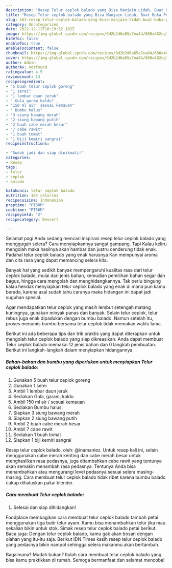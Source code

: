 ```yaml
---
description: "Resep Telur ceplok balado yang Bisa Manjain Lidah, Buat Buka Puasa Sempurna"
title: "Resep Telur ceplok balado yang Bisa Manjain Lidah, Buat Buka Puasa Sempurna"
slug: 161-resep-telur-ceplok-balado-yang-bisa-manjain-lidah-buat-buka-puasa-sempurna
category: Uncategorized
date: 2022-12-12T10:19:52.102Z
image: https://img-global.cpcdn.com/recipes/9d2b2d6a65a7ea84/680x482cq70/telur-ceplok-balado-foto-resep-utama.jpg
hideToc: false
enableToc: true
enableTocContent: false
thumbnail: https://img-global.cpcdn.com/recipes/9d2b2d6a65a7ea84/680x482cq70/telur-ceplok-balado-foto-resep-utama.jpg
cover: https://img-global.cpcdn.com/recipes/9d2b2d6a65a7ea84/680x482cq70/telur-ceplok-balado-foto-resep-utama.jpg
author: Admin
authorAv: notfound
ratingvalue: 4.5
reviewcount: 13
recipeingredient:
- "5 buah telur ceplok goreng"
- "1 serei"
- "1 lembar daun jeruk"
- " Gula garam kaldu"
- "150 ml air  sesuai kemauan"
- " Bumbu halus"
- "3 siung bawang merah"
- "2 siung bawang putih"
- "2 buah cabe merah besar"
- "7 cabe rawit"
- "1 buah tomat"
- "1 biji kemiri sangrai"
recipeinstructions:

- "Sudah jadi dan siap dinikmati!"
categories:
- Resep
tags:
- telur
- ceplok
- balado

katakunci: telur ceplok balado 
nutrition: 184 calories
recipecuisine: Indonesian
preptime: "PT30M"
cooktime: "PT56M"
recipeyield: "2"
recipecategory: Dessert

---
```



Selamat pagi Anda sedang mencari inspirasi resep telur ceplok balado yang menggugah selera? Cara menyiapkannya sangat gampang. Tapi Kalau keliru mengolah maka hasilnya akan hambar dan justru cenderung tidak enak. Padahal telur ceplok balado yang enak harusnya Kan mempunyai aroma dan cita rasa yang dapat memancing selera kita.


Banyak hal yang sedikit banyak mempengaruhi kualitas rasa dari telur ceplok balado, mulai dari jenis bahan, kemudian pemilihan bahan segar dan bagus, hingga cara mengolah dan menghidangkannya. Tak perlu bingung kalau hendak menyiapkan telur ceplok balado yang enak di mana pun kamu berada, karena asal sudah tahu caranya maka hidangan ini dapat jadi suguhan spesial.

Agar mendapatkan telur ceplok yang masih lembut setengah matang kuningnya, gunakan minyak panas dan banyak. Selain telur ceplok, telur rebus juga enak dipadukan dengan bumbu balado. Namun setelah itu, proses menumis bumbu bersama telur ceplok tidak memakan waktu lama.


Berikut ini ada beberapa tips dan trik praktis yang dapat diterapkan untuk mengolah telur ceplok balado yang siap dikreasikan. Anda dapat membuat Telur ceplok balado memakai 12 jenis bahan dan 0 langkah pembuatan. Berikut ini langkah-langkah dalam menyiapkan hidangannya.

<!--inarticleads1-->

##### Bahan-bahan dan bumbu yang diperlukan untuk menyiapkan Telur ceplok balado:

1. Gunakan 5 buah telur ceplok goreng
1. Gunakan 1 serei
1. Ambil 1 lembar daun jeruk
1. Sediakan  Gula, garam, kaldu
1. Ambil 150 ml air / sesuai kemauan
1. Sediakan  Bumbu halus:
1. Siapkan 3 siung bawang merah
1. Siapkan 2 siung bawang putih
1. Ambil 2 buah cabe merah besar
1. Ambil 7 cabe rawit
1. Sediakan 1 buah tomat
1. Siapkan 1 biji kemiri sangrai


Resep telur ceplok balado, oleh: @inamaniez. Untuk resep kali ini, selain menggunakan cabe merah keriting dan cabe merah besar untuk menghasilkan rasa pedasnya, juga ditambahkan cabe rawit yang tentunya akan semakin menambah rasa pedasnya. Tentunya Anda bisa menambahkan atau mengurangi level pedasnya sesuai selera masing-masing. Cara membuat telur ceplok balado tidak ribet karena bumbu balado cukup dihaluskan pakai blender. 

<!--inarticleads2-->

##### Cara membuat Telur ceplok balado:


1. Selesai dan siap dihidangkan!

Foodplace membagikan cara membuat telur ceplok balado tambah petai menggunakan tiga butir telur ayam. Kamu bisa menambahkan telur jika mau sekalian bikin untuk stok. Simak resep telur ceplok balado petai berikut. Baca juga: Dengan telur ceplok balado, kamu gak akan bosan dengan olahan yang itu-itu saja. Berikut IDN Times kasih resep telur ceplok balado yang pedasnya bikin nampol sehingga selera makanmu akan bertambah. 

Bagaimana? Mudah bukan? Itulah cara membuat telur ceplok balado yang bisa kamu praktikkan di rumah. Semoga bermanfaat dan selamat mencoba!
